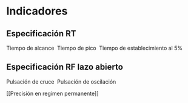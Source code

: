 # Indicadores
## Especificación RT 

Tiempo de alcance 
Tiempo de pico 
Tiempo de establecimiento al 5% 
## Especificación RF lazo abierto
Pulsación de cruce 
Pulsación de oscilación 

[[Precisión en regimen permanente]]

